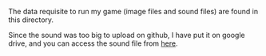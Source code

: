 The data requisite to run my game (image files and sound files) are found in this directory.

Since the sound was too big to upload on github, I have put it on google drive, and you can access the sound file from [here](https://drive.google.com/file/d/1B176cnVGSj8ZKkFsJAe-YlppyJ62zNSH/view?usp=sharing).
